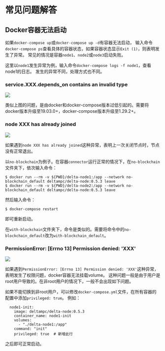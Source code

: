 # 常见问题解答

## Docker容器无法启动

如果`docker-compose up`或`docker-compose up -d`有容器无法启动， 输入命令`docker-compose ps`查看具体的容器状态，如果容器状态显示`Exit (1)`，则表明发生了异常。 常见的情况是容器`node1`、`node2`或`node3`启动失败。

这里以`node1`发生异常为例，输入命令`docker-compose logs -f node1`，查看node1的日志。 发生的异常不同，处理方式也不同。

### service.XXX.depends\_on contains an invalid type

![](.gitbook/assets/node\_err3.png)

类似上图的问题，是由docker和docker-compose版本过低引起的。需要将docker版本升级至19.03.0+，docker-compose版本升级至1.29.2+。

### node XXX has already joined

![](.gitbook/assets/node\_err1.png)

如果遇到`node XXX has already joined`这种异常，表明上一次关闭节点时，节点没有正常退出。

以`no-blockchain`为例子。在容器`connector`运行正常的情况下，在`no-blockchain`文件夹下，依次输入命令：

```
$ docker run --rm -v ${PWD}/delta-node1:/app --network no-blockchain_default deltampc/delta-node:0.5.3 leave
$ docker run --rm -v ${PWD}/delta-node2:/app --network no-blockchain_default deltampc/delta-node:0.5.3 leave
```

然后输入命令：

```
$ docker-compose restart
```

即可重新启动。

在`with-blockchain`文件夹下，命令是类似的。需要将命令中的`no-blockchain_default`改为`with-blockchain_default`。

### PermissionError: \[Errno 13] Permission denied: 'XXX'

![](.gitbook/assets/node\_err2.png)

如果遇到`PermissionError: [Errno 13] Permission denied: 'XXX'`这种异常，表明发生了权限问题，docker容器无法挂载volume。 这种问题一般是由于用户是root用户导致的。在非root用户的情况下，一般不会出现如下问题。

如果不能切换到非root用户，可以修改`docker-compose.yml`文件，在所有容器的配置中添加`privileged: true`。 例如：

```
  node1-init:
    image: deltampc/delta-node:0.5.3
    container_name: node1-init
    volumes:
      - "./delta-node1:/app"
    command: "init"
    privileged: true  # 新增此行
```

之后即可正常启动。

####
